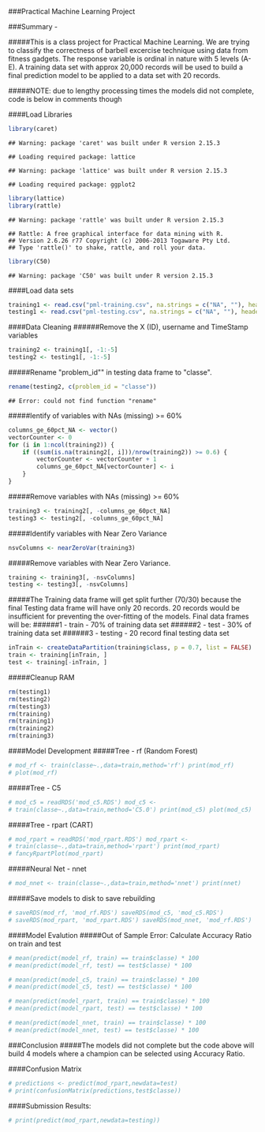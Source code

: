 ###Practical Machine Learning Project

###Summary - 

#####This is a class project for Practical Machine Learning.  We are trying to classify the correctness of barbell excercise technique using data from fitness gadgets.  The response variable is ordinal in nature with 5 levels (A-E).  A training data set with approx 20,000 records will be used to build a final prediction model to be applied to a data set with 20 records.

#####NOTE: due to lengthy processing times the models did not complete, code is below in comments though

####Load Libraries

```r
library(caret)
```

```
## Warning: package 'caret' was built under R version 2.15.3
```

```
## Loading required package: lattice
```

```
## Warning: package 'lattice' was built under R version 2.15.3
```

```
## Loading required package: ggplot2
```

```r
library(lattice)
library(rattle)
```

```
## Warning: package 'rattle' was built under R version 2.15.3
```

```
## Rattle: A free graphical interface for data mining with R.
## Version 2.6.26 r77 Copyright (c) 2006-2013 Togaware Pty Ltd.
## Type 'rattle()' to shake, rattle, and roll your data.
```

```r
library(C50)
```

```
## Warning: package 'C50' was built under R version 2.15.3
```


####Load data sets

```r
training1 <- read.csv("pml-training.csv", na.strings = c("NA", ""), header = TRUE)
testing1 <- read.csv("pml-testing.csv", na.strings = c("NA", ""), header = TRUE)
```


####Data Cleaning
######Remove the X (ID), username and TimeStamp variables

```r
training2 <- training1[, -1:-5]
testing2 <- testing1[, -1:-5]
```


#####Rename "problem_id"" in testing data frame to "classe".

```r
rename(testing2, c(problem_id = "classe"))
```

```
## Error: could not find function "rename"
```


#####Ientify of variables with NAs (missing) >= 60%

```r
columns_ge_60pct_NA <- vector()
vectorCounter <- 0
for (i in 1:ncol(training2)) {
    if ((sum(is.na(training2[, i]))/nrow(training2)) >= 0.6) {
        vectorCounter <- vectorCounter + 1
        columns_ge_60pct_NA[vectorCounter] <- i
    }
}
```


#####Remove variables with NAs (missing) >= 60%

```r
training3 <- training2[, -columns_ge_60pct_NA]
testing3 <- testing2[, -columns_ge_60pct_NA]
```


#####Identify variables with Near Zero Variance

```r
nsvColumns <- nearZeroVar(training3)
```


#####Remove variables with Near Zero Variance.

```r
training <- training3[, -nsvColumns]
testing <- testing3[, -nsvColumns]
```


#####The Training data frame will get split further (70/30) because the final Testing data frame will have only 20 records.  20 records would be insufficient for preventing the over-fitting of the models.  Final data frames will be:
######1 - train - 70% of training data set
######2 - test - 30% of training data set
######3 - testing - 20 record final testing data set

```r
inTrain <- createDataPartition(training$class, p = 0.7, list = FALSE)
train <- training[inTrain, ]
test <- training[-inTrain, ]
```


#####Cleanup RAM

```r
rm(testing1)
rm(testing2)
rm(testing3)
rm(training)
rm(training1)
rm(training2)
rm(training3)
```


####Model Development
#####Tree - rf (Random Forest)

```r
# mod_rf <- train(classe~.,data=train,method='rf') print(mod_rf)
# plot(mod_rf)
```


#####Tree - C5

```r
# mod_c5 = readRDS('mod_c5.RDS') mod_c5 <-
# train(classe~.,data=train,method='C5.0') print(mod_c5) plot(mod_c5)
```


#####Tree - rpart (CART)

```r
# mod_rpart = readRDS('mod_rpart.RDS') mod_rpart <-
# train(classe~.,data=train,method='rpart') print(mod_rpart)
# fancyRpartPlot(mod_rpart)
```


#####Neural Net - nnet

```r
# mod_nnet <- train(classe~.,data=train,method='nnet') print(nnet)
```


#####Save models to disk to save rebuilding

```r
# saveRDS(mod_rf, 'mod_rf.RDS') saveRDS(mod_c5, 'mod_c5.RDS')
# saveRDS(mod_rpart, 'mod_rpart.RDS') saveRDS(mod_nnet, 'mod_rf.RDS')

```



####Model Evalution
#####Out of Sample Error:  Calculate Accuracy Ratio on train and test

```r
# mean(predict(model_rf, train) == train$classe) * 100
# mean(predict(model_rf, test) == test$classe) * 100

# mean(predict(model_c5, train) == train$classe) * 100
# mean(predict(model_c5, test) == test$classe) * 100

# mean(predict(model_rpart, train) == train$classe) * 100
# mean(predict(model_rpart, test) == test$classe) * 100

# mean(predict(model_nnet, train) == train$classe) * 100
# mean(predict(model_nnet, test) == test$classe) * 100
```




###Conclusion
#####The models did not complete but the code above will build 4 models where a champion can be selected using Accuracy Ratio.

####Confusion Matrix

```r
# predictions <- predict(mod_rpart,newdata=test)
# print(confusionMatrix(predictions,test$classe))
```



####Submission Results:

```r
# print(predict(mod_rpart,newdata=testing))
```



